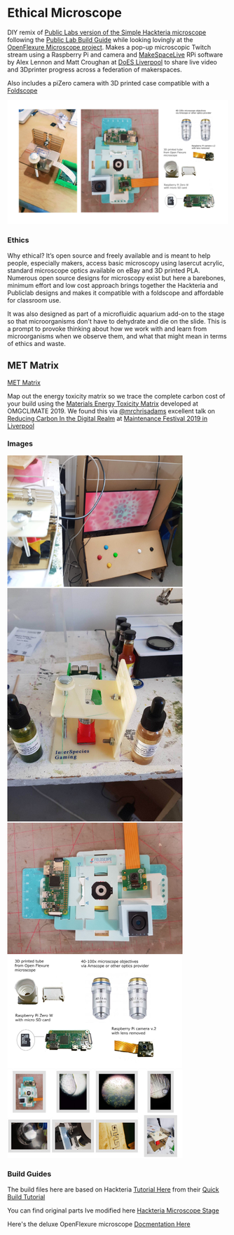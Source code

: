 # Ethical Microscope

DIY remix of [Public Labs version of the Simple Hackteria microscope](https://publiclab.org/notes/partsandcrafts/11-26-2017/building-a-raspberry-pi-microscope) following the [Public Lab Build Guide](https://publiclab.org/notes/partsandcrafts/11-26-2017/building-a-raspberry-pi-microscope) while looking lovingly at the [OpenFlexure Microscope project](https://github.com/rwb27/openflexure_microscope). Makes a pop-up microscopic Twitch stream using a Raspberry Pi and camera and  [MakeSpaceLive](https://github.com/DynamicDevices/makespacelive) RPi software by Alex Lennon and Matt Croughan at [DoES Liverpool](http://doesliverpool.com) to share live video and 3Dprinter progress across a federation of makerspaces.

Also includes a piZero camera with 3D printed case compatible with a [Foldscope](https://www.foldscope.com)

![Ethical Microscope Build Portrait & Components image](images/EthicalMicroscopeMontage.png)

### Ethics

Why ethical? It’s open source and freely available and is meant to help people, especially makers, access basic microscopy using lasercut acrylic, standard microscope optics available on eBay and 3D printed PLA. Numerous open source designs for microscopy exist but here a barebones, minimum effort and low cost approach brings together the Hackteria and Publiclab designs and makes it compatible with a foldscope and affordable for classroom use.

It was also designed as part of a microfluidic aquarium add-on to the stage so that microorganisms don't have to dehydrate and die on the slide. This is a prompt to provoke thinking about how we work with and learn from microorganisms when we observe them, and what that might mean in terms of ethics and waste.

## MET Matrix

[MET Matrix](MET_Matrix.md)

Map out the energy toxicity matrix so we trace the complete carbon cost of your build using the [Materials Energy Toxicity Matrix](http://thingscon2018.productscience.net/) developed at OMGCLIMATE 2019. We found this via [@mrchrisadams](https://twitter.com/mrchrisadams) excellent talk on [Reducing Carbon In the Digital Realm](https://docs.google.com/presentation/d/1_uTPiW5aMCwFhZcpLDxjY-AQMgDmHIyUEZQQ-G6XXq8/edit#slide=id.g5d9e2f62d2_0_42) at [Maintenance Festival 2019 in Liverpool](https://festivalofmaintenance.org.uk)


### Images

<img src="images/cab1.png" width="400">
<img src="images/prototype1.jpg" width="400">
<img src="images/microfold_2.jpg" width="400">
<img src="images/all_the_parts.jpeg" width="400">
<img src="images/maker_montage_2019-07-01.jpg" width="400">

### Build Guides

The build files here are based on Hackteria [Tutorial Here](https://publiclab.org/notes/partsandcrafts/02-15-2018/2-attaching-your-raspberry-pi-camera-to-a-microscope-objective-lens)
 from their [Quick Build Tutorial](https://publiclab.org/notes/partsandcrafts/12-02-2017/quick-build-raspberry-pi-microscope)

You can find original parts Ive modified here [Hackteria Microscope Stage](https://www.thingiverse.com/thing:1057872)

Here's the deluxe OpenFlexure microscope [Docmentation Here](http://rwb27.github.io/openflexure_microscope/docs/0_printing.html)
